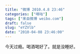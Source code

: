 ```yaml
---
title: "微博 2010.4.8 23:46"
categories: ["嘀咕"]
tags: ["来自微博 weibo.com"]
draft: false
slug: "eYZVlb"
date: "2010-04-08 23:46:00"
---
```


<p>今天过瘾。喝酒喝好了。就是没睡好。 ​​​​</p>
